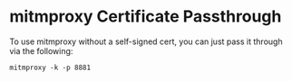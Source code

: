 # mitmproxy Certificate Passthrough

To use mitmproxy without a self-signed cert, you can just pass it through via the following:

```shell
mitmproxy -k -p 8881
```
